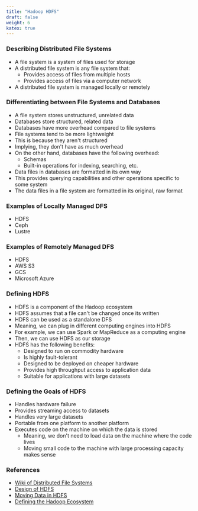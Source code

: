 ```yaml
---
title: "Hadoop HDFS"
draft: false
weight: 6
katex: true
---
```


### Describing Distributed File Systems
- A file system is a system of files used for storage
- A distributed file system is any file system that:
	- Provides access of files from multiple hosts
	- Provides access of files via a computer network
- A distributed file system is managed locally or remotely

### Differentiating between File Systems and Databases
- A file system stores unstructured, unrelated data
- Databases store structured, related data
- Databases have more overhead compared to file systems
- File systems tend to be more lightweight
- This is because they aren't structured
- Implying, they don't have as much overhead
- On the other hand, databases have the following overhead:
	- Schemas
	- Built-in operations for indexing, searching, etc.
- Data files in databases are formatted in its own way
- This provides querying capabilities and other operations specific to some system
- The data files in a file system are formatted in its original, raw format

### Examples of Locally Managed DFS
- HDFS
- Ceph
- Lustre

### Examples of Remotely Managed DFS
- HDFS
- AWS S3
- GCS
- Microsoft Azure

### Defining HDFS
- HDFS is a component of the Hadoop ecosystem
- HDFS assumes that a file can't be changed once its written
- HDFS can be used as a standalone DFS
- Meaning, we can plug in different computing engines into HDFS
- For example, we can use Spark or MapReduce as a computing engine
- Then, we can use HDFS as our storage
- HDFS has the following benefits:
	- Designed to run on commodity hardware
	- Is highly fault-tolerant
	- Designed to be deployed on cheaper hardware
	- Provides high throughput access to application data
	- Suitable for applications with large datasets

### Defining the Goals of HDFS
- Handles hardware failure
- Provides streaming access to datasets
- Handles very large datasets
- Portable from one platform to another platform
- Executes code on the machine on which the data is stored
	- Meaning, we don't need to load data on the machine where the code lives
	- Moving small code to the machine with large processing capacity makes sense

### References
- [Wiki of Distributed File Systems](https://en.wikipedia.org/wiki/Comparison_of_distributed_file_systems)
- [Design of HDFS](https://hadoop.apache.org/docs/r1.2.1/hdfs_design.html)
- [Moving Data in HDFS](https://stackoverflow.com/a/40602021/12777044)
- [Defining the Hadoop Ecosystem](https://www.researchgate.net/figure/Apache-Hadoop-Ecosystem_fig3_307619823)
